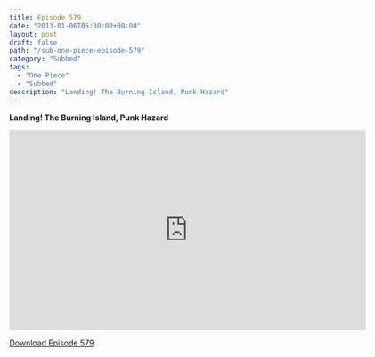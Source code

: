 ```yaml
---
title: Episode 579
date: "2013-01-06T05:30:00+00:00"
layout: post
draft: false
path: "/sub-one-piece-episode-579"
category: "Subbed"
tags:
  - "One Piece"
  - "Subbed"
description: "Landing! The Burning Island, Punk Hazard"
---
```


**Landing! The Burning Island, Punk Hazard**

<iframe width="640" height="360" src="https://www.rapidvideo.com/e/G6FRPFJ1PC" frameborder="0" marginwidth=0 marginheight=0 scrolling=no allowfullscreen></iframe>

<a href="http://ouo.io/qs/eCodkFEQ?s=https://rapidvid.to/d/https://www.rapidvideo.com/e/G6FRPFJ1PC">Download Episode 579</a>
